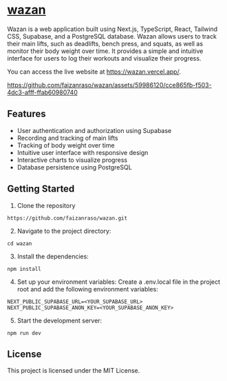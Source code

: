 # <a href="https://wazan.vercel.app/">wazan</a>

Wazan is a web application built using Next.js, TypeScript, React, Tailwind CSS, Supabase, and a PostgreSQL database. Wazan allows users to track their main lifts, such as deadlifts, bench press, and squats, as well as monitor their body weight over time. It provides a simple and intuitive interface for users to log their workouts and visualize their progress.

You can access the live website at https://wazan.vercel.app/.


https://github.com/faizanraso/wazan/assets/59986120/cce865fb-f503-4dc3-afff-ffab60980740



## Features

- User authentication and authorization using Supabase
- Recording and tracking of main lifts
- Tracking of body weight over time
- Intuitive user interface with responsive design
- Interactive charts to visualize progress
- Database persistence using PostgreSQL

## Getting Started

1. Clone the repository
```
https://github.com/faizanraso/wazan.git
```

2. Navigate to the project directory:
```
cd wazan
```

3. Install the dependencies:
```
npm install
```

4. Set up your environment variables:
Create a .env.local file in the project root and add the following environment variables:
``` 
NEXT_PUBLIC_SUPABASE_URL=<YOUR_SUPABASE_URL>
NEXT_PUBLIC_SUPABASE_ANON_KEY=<YOUR_SUPABASE_ANON_KEY> 
```

5. Start the development server:
```
npm run dev
```

## License
This project is licensed under the MIT License.


